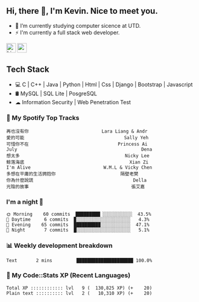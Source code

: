 ## Hi, there 👋, I'm Kevin. Nice to meet you.

- 🌱 I’m currently studying computer sicence at UTD.
- ⚡ I'm currently a full stack web developer.

<a href="https://www.linkedin.com/in/kevin12686/"><img alt="LinkedIn" src="https://img.shields.io/badge/linkedin%20-%230077B5.svg?&style=for-the-badge&logo=linkedin&logoColor=white" height=25></a>
<a href="https://www.instagram.com/kevin12686/"><img src="https://img.shields.io/badge/instagram-3f729b?&style=for-the-badge&logo=instagram&logoColor=white" height=25></a>

## Tech Stack

* 💻 C | C++ | Java | Python | Html | Css | Django | Bootstrap | Javascript
* 🛢️ MySQL | SQL Lite | PosgreSQL
* ☁ Information Security | Web Penetration Test

### 🎵 My Spotify Top Tracks

<!-- spotify start -->

```text
再也沒有你                           Lara Liang & Andr
愛的可能                                     Sally Yeh
可惜你不在                                 Princess Ai
July                                              Dena
想太多                                       Nicky Lee
鲸落海底                                       Xian Zi
I'm Alive                           W.M.L & Vicky Chen
多想在平庸的生活拥抱你                        隔壁老樊
你為什麼說謊                                     Della
光陰的故事                                      張艾嘉
```

<!-- spotify end -->

### I'm a night 🦉

<!-- early_bird start -->

```text
🌞 Morning    60 commits  █████████▏░░░░░░░░░░░  43.5%
🌆 Daytime     6 commits  ▉░░░░░░░░░░░░░░░░░░░░   4.3%
🌃 Evening    65 commits  █████████▉░░░░░░░░░░░  47.1%
🌙 Night       7 commits  █░░░░░░░░░░░░░░░░░░░░   5.1%
```

<!-- early_bird end -->

### 📊 Weekly development breakdown

<!-- code_time start -->

```text
Text       2 mins         █████████████████████ 100.0%
```

<!-- code_time end -->

### 🧰 My Code::Stats XP (Recent Languages)

<!-- codestats start -->

```text
Total XP :::::::::::: lvl   9 (  130,825 XP) (+    20)
Plain text :::::::::: lvl   2 (   10,310 XP) (+    20)
```

<!-- codestats end -->
